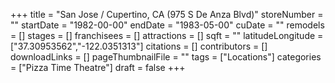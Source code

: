 +++
title = "San Jose / Cupertino, CA (975 S De Anza Blvd)"
storeNumber = ""
startDate = "1982-00-00"
endDate = "1983-05-00"
cuDate = ""
remodels = []
stages = []
franchisees = []
attractions = []
sqft = ""
latitudeLongitude = ["37.30953562","-122.0351313"]
citations = []
contributors = []
downloadLinks = []
pageThumbnailFile = ""
tags = ["Locations"]
categories = ["Pizza Time Theatre"]
draft = false
+++
